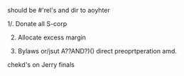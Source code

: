 should be #'rel's and dir to aoyhter


1/. Donate all S-corp

2. Allocate excess margin

3. Bylaws or/jsut A??AND?)() direct preoprtperation amd.



chekd's on Jerry finals 